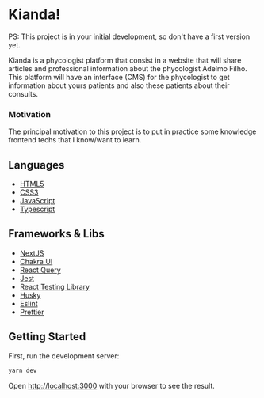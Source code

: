 # Kianda!  

PS: This project is in your initial development, so don't have a first version yet.

Kianda is a phycologist  platform that consist in a website that will share articles and professional information about the phycologist Adelmo Filho. This platform will have an interface (CMS) for the phycologist to get information about yours patients and also these patients about their consults.

<h3>Motivation</h3>

The principal motivation to this project is to put in practice some knowledge frontend techs that I know/want to learn.
## Languages

<ul>
<li><a href="https://developer.mozilla.org/pt-BR/docs/Glossary/W3C">HTML5</a></li>
<li><a href="https://developer.mozilla.org/pt-BR/docs/Web/CSS">CSS3</a></li>
<li><a href="https://developer.mozilla.org/pt-BR/docs/Web/JavaScript">JavaScript</a></li>
<li><a href="https://www.typescriptlang.org/">Typescript</a></li>
</ul>

## Frameworks & Libs

<ul>
<li><a href="https://nextjs.org/">NextJS</a></li>
<li><a href="https://chakra-ui.com/">Chakra UI</a></li>
<li><a href="https://tanstack.com/query/v3/">React Query</a></li>
<li><a href="https://jestjs.io/pt-BR/">Jest</a></li>
<li><a href="https://testing-library.com/docs/react-testing-library/intro/">React Testing Library</a></li>
<li><a href="https://github.com/typicode/husky">Husky</a></li>
<li><a href="https://eslint.org/">Eslint</a></li>
<li><a href="https://prettier.io/">Prettier</a></li>
</ul>



## Getting Started

First, run the development server:

```bash
yarn dev
```

Open [http://localhost:3000](http://localhost:3000) with your browser to see the result.


